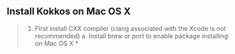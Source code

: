 ## Install Kokkos on Mac OS X

> 1. First install CXX compiler (clang associated with the Xcode is not recommended)
>	a. Install brew or port to enable package installing on Mac OS X
		* 